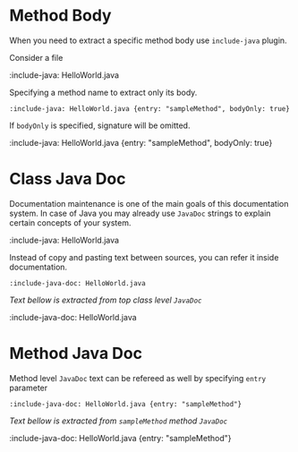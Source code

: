 # Method Body

When you need to extract a specific method body use `include-java` plugin.

Consider a file

:include-java: HelloWorld.java

Specifying a method name to extract only its body. 

    :include-java: HelloWorld.java {entry: "sampleMethod", bodyOnly: true}

If `bodyOnly` is specified, signature will be omitted. 

:include-java: HelloWorld.java {entry: "sampleMethod", bodyOnly: true}

# Class Java Doc

Documentation maintenance is one of the main goals of this documentation system. 
In case of Java you may already use `JavaDoc` strings to explain certain concepts of your system.

:include-java: HelloWorld.java

Instead of copy and pasting text between sources, you can refer it inside documentation.

    :include-java-doc: HelloWorld.java
    
*Text bellow is extracted from top class level `JavaDoc`*

:include-java-doc: HelloWorld.java


# Method Java Doc

Method level `JavaDoc` text can be refereed as well by specifying `entry` parameter 
    
    :include-java-doc: HelloWorld.java {entry: "sampleMethod"}
    
*Text bellow is extracted from `sampleMethod` method `JavaDoc`*

:include-java-doc: HelloWorld.java {entry: "sampleMethod"}

